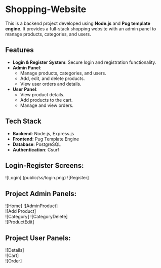 # Shopping-Website

This is a backend project developed using **Node.js** and **Pug template engine**. It provides a full-stack shopping website with an admin panel to manage products, categories, and users.

## Features

- **Login & Register System**: Secure login and registration functionality.
- **Admin Panel**: 
  - Manage products, categories, and users.
  - Add, edit, and delete products.
  - View user orders and details.
- **User Panel**: 
  - View product details.
  - Add products to the cart.
  - Manage and view orders.

## Tech Stack

- **Backend**: Node.js, Express.js
- **Frontend**: Pug Template Engine
- **Database**: PostgreSQL
- **Authentication**: Csurf

## Login-Register Screens: 
![Login]  (public/ss/login.png)
![Register]  

## Project Admin Panels: 
![Home]
![AdminProduct]  
![Add Product]  
![Category]
![CategoryDelete]  
![ProductEdit] 

## Project User Panels:  
![Details]  
![Cart]  
![Order]

